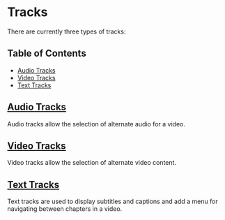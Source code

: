 # Tracks

There are currently three types of tracks:

## Table of Contents

* [Audio Tracks](#audio-tracks)
* [Video Tracks](#video-tracks)
* [Text Tracks](#text-tracks)

## [Audio Tracks](/docs/guides/audio-tracks.md)

Audio tracks allow the selection of alternate audio for a video.

## [Video Tracks](/docs/guides/video-tracks.md)

Video tracks allow the selection of alternate video content.

## [Text Tracks](/docs/guides/text-tracks.md)

Text tracks are used to display subtitles and captions and add a menu for navigating between chapters in a video.
